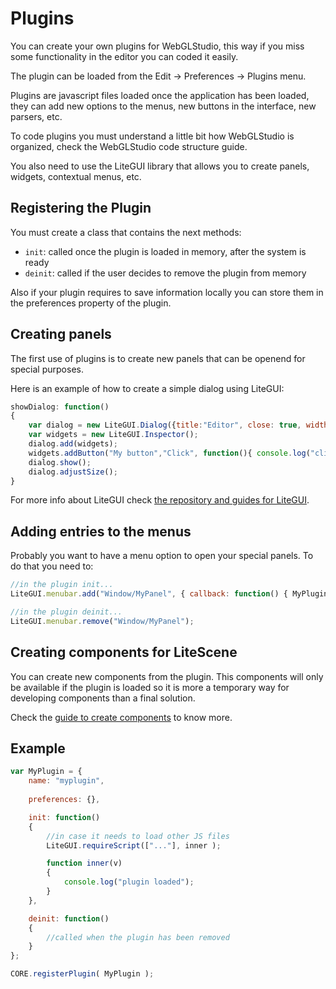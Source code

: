 # Plugins
You can create your own plugins for WebGLStudio, this way if you miss some functionality in the editor you can coded it easily.

The plugin can be loaded from the Edit -> Preferences -> Plugins menu.

Plugins are javascript files loaded once the application has been loaded, they can add new options to the menus, new buttons in the interface, new parsers, etc.

To code plugins you must understand a little bit how WebGLStudio is organized, check the WebGLStudio code structure guide.

You also need to use the LiteGUI library that allows you to create panels, widgets, contextual menus, etc.

## Registering the Plugin

You must create a class that contains the next methods:

* ```init```: called once the plugin is loaded in memory, after the system is ready
* ```deinit```: called if the user decides to remove the plugin from memory

Also if your plugin requires to save information locally you can store them in the preferences property of the plugin.

## Creating panels

The first use of plugins is to create new panels that can be openend for special purposes.

Here is an example of how to create a simple dialog using LiteGUI:

```js
showDialog: function()
{
	var dialog = new LiteGUI.Dialog({title:"Editor", close: true, width: 300, height: 120, scroll: false, draggable: true});
	var widgets = new LiteGUI.Inspector();
	dialog.add(widgets);
	widgets.addButton("My button","Click", function(){ console.log("clicked"); });
	dialog.show();
	dialog.adjustSize();
}
```

For more info about LiteGUI check [the repository and guides for LiteGUI](https://github.com/jagenjo/litegui.js/tree/master).

## Adding entries to the menus

Probably you want to have a menu option to open your special panels. To do that you need to:
```js
//in the plugin init...
LiteGUI.menubar.add("Window/MyPanel", { callback: function() { MyPlugin.showDialog(); }});

//in the plugin deinit...
LiteGUI.menubar.remove("Window/MyPanel");
```

## Creating components for LiteScene

You can create new components from the plugin. This components will only be available if the plugin is loaded so it is more a temporary way for developing components than a final solution. 

Check the [guide to create components](https://github.com/jagenjo/litescene.js/blob/master/guides/programming_components.md) to know more.

## Example

```js
var MyPlugin = {
	name: "myplugin",
	
	preferences: {},

	init: function()
	{
		//in case it needs to load other JS files
		LiteGUI.requireScript(["..."], inner );

		function inner(v)
		{
			console.log("plugin loaded");
		}
	},

	deinit: function()
	{
		//called when the plugin has been removed
	}
};

CORE.registerPlugin( MyPlugin );
```

